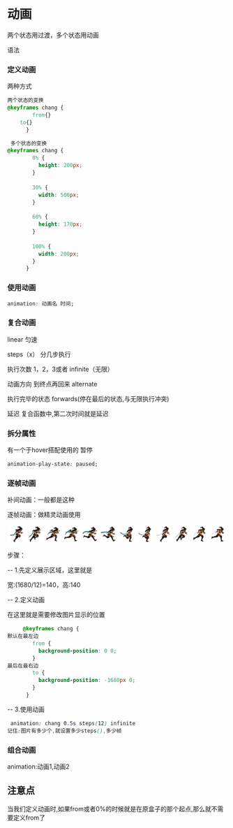 # 动画

两个状态用过渡，多个状态用动画

语法

### 定义动画

两种方式

```css
两个状态的变换 
@keyframes chang {
        from{}
	to{}
      }
```

```css
 多个状态的变换
@keyframes chang {
        0% {
          height: 200px;
        }

        30% {
          width: 500px;
        }

        60% {
          height: 170px;
        }

        100% {
          width: 200px;
        }
      }
```

### 使用动画

```css
animation: 动画名 时间;
```

### 复合动画

linear 匀速

steps（x） 分几步执行

执行次数    1，2，3或者 infinite（无限）

动画方向  到终点再回来  alternate

执行完毕的状态 forwards(停在最后的状态,与无限执行冲突)

延迟 复合函数中,第二次时间就是延迟

### 拆分属性

有一个于hover搭配使用的 暂停

```css
animation-play-state: paused;
```

### 逐帧动画

补间动画：一般都是这种

逐帧动画：做精灵动画使用

![1656639374448](image/review/1656639374448.png)

步骤：

-- 1.先定义展示区域，这里就是

宽:(1680/12)=140，高:140

--  2.定义动画

在这里就是需要修改图片显示的位置

```css
     @keyframes chang {
默认在最左边
        from {
          background-position: 0 0;
        }
最后在最右边
        to {
          background-position: -1680px 0;
        }
      }
```

--  3.使用动画

```css
 animation: chang 0.5s steps(12) infinite
记住:图片有多少个,就设置多少steps(),多少帧
```

### 组合动画

animation:动画1,动画2


## 注意点

当我们定义动画时,如果from或者0%的时候就是在原盒子的那个起点,那么就不需要定义from了
